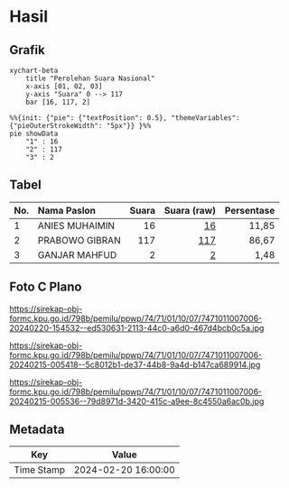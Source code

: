 # Hasil

## Grafik

```mermaid
xychart-beta
    title "Perolehan Suara Nasional"
    x-axis [01, 02, 03]
    y-axis "Suara" 0 --> 117
    bar [16, 117, 2]
```

```mermaid
%%{init: {"pie": {"textPosition": 0.5}, "themeVariables": {"pieOuterStrokeWidth": "5px"}} }%%
pie showData
    "1" : 16
    "2" : 117
    "3" : 2
```

## Tabel

| No. | Nama Paslon    | Suara | Suara (raw) | Persentase |
|:--- |:-------------- | -----:| -----------:| ----------:|
| 1   | ANIES MUHAIMIN | 16    | [16][p-1]   | 11,85      |
| 2   | PRABOWO GIBRAN | 117   | [117][p-2]  | 86,67      |
| 3   | GANJAR MAHFUD  | 2     | [2][p-3]    | 1,48       |


[p-1]: https://github.com/gigit-pemilu/pemilu-2024/blob/main/pilpres/hitung-suara/sub/74-sulawesi-tenggara/sub/71-kota-kendari/sub/01-mandonga/sub/1007-labibia/sub/006-tps/sub/paslon-1.txt
[p-2]: https://github.com/gigit-pemilu/pemilu-2024/blob/main/pilpres/hitung-suara/sub/74-sulawesi-tenggara/sub/71-kota-kendari/sub/01-mandonga/sub/1007-labibia/sub/006-tps/sub/paslon-2.txt
[p-3]: https://github.com/gigit-pemilu/pemilu-2024/blob/main/pilpres/hitung-suara/sub/74-sulawesi-tenggara/sub/71-kota-kendari/sub/01-mandonga/sub/1007-labibia/sub/006-tps/sub/paslon-3.txt

## Foto C Plano

https://sirekap-obj-formc.kpu.go.id/798b/pemilu/ppwp/74/71/01/10/07/7471011007006-20240220-154532--ed530631-2113-44c0-a6d0-467d4bcb0c5a.jpg

https://sirekap-obj-formc.kpu.go.id/798b/pemilu/ppwp/74/71/01/10/07/7471011007006-20240215-005418--5c8012b1-de37-44b8-9a4d-b147ca689914.jpg

https://sirekap-obj-formc.kpu.go.id/798b/pemilu/ppwp/74/71/01/10/07/7471011007006-20240215-005536--79d8971d-3420-415c-a9ee-8c4550a6ac0b.jpg


## Metadata

| Key        | Value               |
| ---------- | ------------------- |
| Time Stamp | 2024-02-20 16:00:00 |



